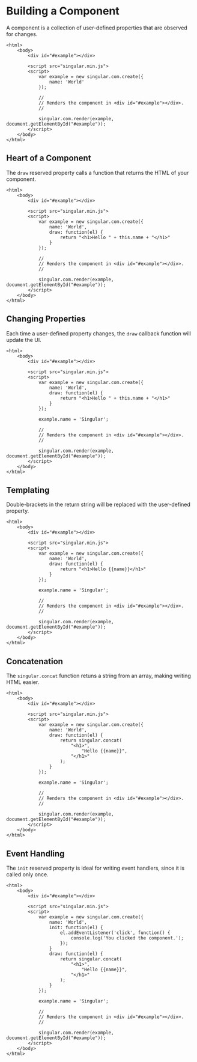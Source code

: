 # Building a Component

A component is a collection of user-defined properties that are observed for changes.

    <html>
        <body>
            <div id="#example"></div>

            <script src="singular.min.js">
            <script>
                var example = new singular.com.create({
                    name: 'World'
                });

                //
                // Renders the component in <div id="#example"></div>.
                //

                singular.com.render(example, document.getElementById("#example"));
            </script>
        </body>
    </html>

## Heart of a Component

The `draw` reserved property calls a function that returns the HTML of your component.

    <html>
        <body>
            <div id="#example"></div>

            <script src="singular.min.js">
            <script>
                var example = new singular.com.create({
                    name: 'World',
                    draw: function(el) {
                        return "<h1>Hello " + this.name + "</h1>"
                    }
                });

                //
                // Renders the component in <div id="#example"></div>.
                //

                singular.com.render(example, document.getElementById("#example"));
            </script>
        </body>
    </html>

## Changing Properties

Each time a user-defined property changes, the `draw` callback function will update the UI.

    <html>
        <body>
            <div id="#example"></div>

            <script src="singular.min.js">
            <script>
                var example = new singular.com.create({
                    name: 'World',
                    draw: function(el) {
                        return "<h1>Hello " + this.name + "</h1>"
                    }
                });

                example.name = 'Singular';

                //
                // Renders the component in <div id="#example"></div>.
                //

                singular.com.render(example, document.getElementById("#example"));
            </script>
        </body>
    </html>

## Templating

Double-brackets in the return string will be replaced with the user-defined property.

    <html>
        <body>
            <div id="#example"></div>

            <script src="singular.min.js">
            <script>
                var example = new singular.com.create({
                    name: 'World',
                    draw: function(el) {
                        return "<h1>Hello {{name}}</h1>"
                    }
                });

                example.name = 'Singular';

                //
                // Renders the component in <div id="#example"></div>.
                //

                singular.com.render(example, document.getElementById("#example"));
            </script>
        </body>
    </html>

## Concatenation

The `singular.concat` function retuns a string from an array, making writing HTML easier.

    <html>
        <body>
            <div id="#example"></div>

            <script src="singular.min.js">
            <script>
                var example = new singular.com.create({
                    name: 'World',
                    draw: function(el) {
                        return singular.concat(
                            "<h1>",
                                "Hello {{name}}",
                            "</h1>"
                        );
                    }
                });

                example.name = 'Singular';

                //
                // Renders the component in <div id="#example"></div>.
                //

                singular.com.render(example, document.getElementById("#example"));
            </script>
        </body>
    </html>

## Event Handling

The `init` reserved property is ideal for writing event handlers, since it is called only once.

    <html>
        <body>
            <div id="#example"></div>

            <script src="singular.min.js">
            <script>
                var example = new singular.com.create({
                    name: 'World',
                    init: function(el) {
                        el.addEventListener('click', function() {
                            console.log('You clicked the component.');
                        });
                    }
                    draw: function(el) {
                        return singular.concat(
                            "<h1>",
                                "Hello {{name}}",
                            "</h1>"
                        );
                    }
                });

                example.name = 'Singular';

                //
                // Renders the component in <div id="#example"></div>.
                //

                singular.com.render(example, document.getElementById("#example"));
            </script>
        </body>
    </html>